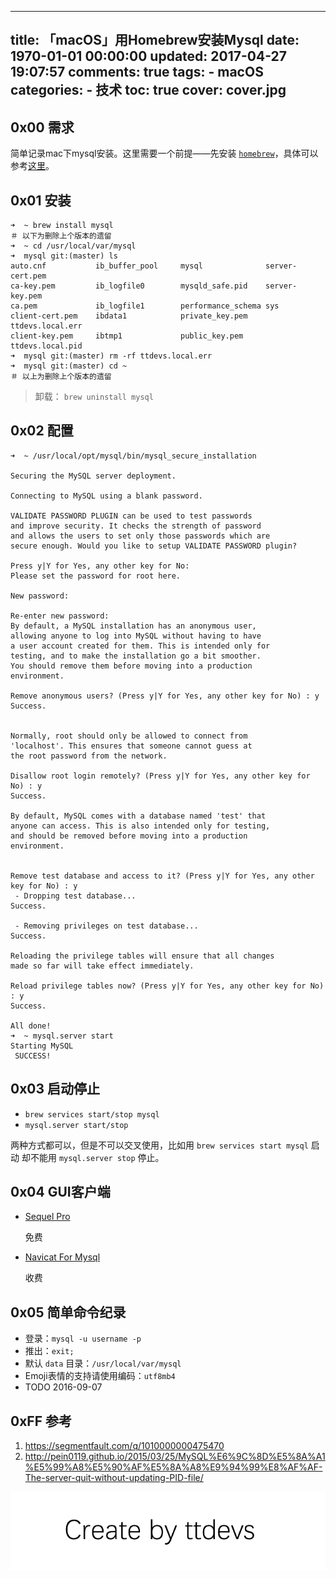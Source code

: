 
---
title: 「macOS」用Homebrew安装Mysql
date: 1970-01-01 00:00:00
updated: 2017-04-27 19:07:57
comments: true
tags:
    - macOS
categories:
    - 技术
toc: true
cover: cover.jpg 
---


## 0x00 需求

简单记录mac下mysql安装。这里需要一个前提——先安装 [`homebrew`](http://brew.sh/index_zh-cn.html)，具体可以参考[这里](http://brew.sh/index_zh-cn.html)。


##  0x01 安装

``` shell
➜  ~ brew install mysql
＃ 以下为删除上个版本的遗留
➜  ~ cd /usr/local/var/mysql
➜  mysql git:(master) ls
auto.cnf           ib_buffer_pool     mysql              server-cert.pem
ca-key.pem         ib_logfile0        mysqld_safe.pid    server-key.pem
ca.pem             ib_logfile1        performance_schema sys
client-cert.pem    ibdata1            private_key.pem    ttdevs.local.err
client-key.pem     ibtmp1             public_key.pem     ttdevs.local.pid
➜  mysql git:(master) rm -rf ttdevs.local.err
➜  mysql git:(master) cd ~
＃ 以上为删除上个版本的遗留
```

> 卸载： `brew uninstall mysql`


## 0x02 配置

``` shell
➜  ~ /usr/local/opt/mysql/bin/mysql_secure_installation

Securing the MySQL server deployment.

Connecting to MySQL using a blank password.

VALIDATE PASSWORD PLUGIN can be used to test passwords
and improve security. It checks the strength of password
and allows the users to set only those passwords which are
secure enough. Would you like to setup VALIDATE PASSWORD plugin?

Press y|Y for Yes, any other key for No:
Please set the password for root here.

New password:

Re-enter new password:
By default, a MySQL installation has an anonymous user,
allowing anyone to log into MySQL without having to have
a user account created for them. This is intended only for
testing, and to make the installation go a bit smoother.
You should remove them before moving into a production
environment.

Remove anonymous users? (Press y|Y for Yes, any other key for No) : y
Success.


Normally, root should only be allowed to connect from
'localhost'. This ensures that someone cannot guess at
the root password from the network.

Disallow root login remotely? (Press y|Y for Yes, any other key for No) : y
Success.

By default, MySQL comes with a database named 'test' that
anyone can access. This is also intended only for testing,
and should be removed before moving into a production
environment.


Remove test database and access to it? (Press y|Y for Yes, any other key for No) : y
 - Dropping test database...
Success.

 - Removing privileges on test database...
Success.

Reloading the privilege tables will ensure that all changes
made so far will take effect immediately.

Reload privilege tables now? (Press y|Y for Yes, any other key for No) : y
Success.

All done!
➜  ~ mysql.server start
Starting MySQL
 SUCCESS!
```


## 0x03 启动停止

- `brew services start/stop mysql ` 
- `mysql.server start/stop`

两种方式都可以，但是不可以交叉使用，比如用 `brew services start mysql` 启动 却不能用 `mysql.server stop` 停止。


## 0x04 GUI客户端

- [Sequel Pro](http://www.sequelpro.com)

	免费

- [Navicat For Mysql](https://www.navicat.com.cn/)

	收费


## 0x05 简单命令纪录

- 登录：`mysql -u username -p`
- 推出：`exit;`
- 默认 `data` 目录：`/usr/local/var/mysql`
- Emoji表情的支持请使用编码：`utf8mb4`
- TODO 2016-09-07


## 0xFF 参考

1. https://segmentfault.com/q/1010000000475470
2. http://pein0119.github.io/2015/03/25/MySQL%E6%9C%8D%E5%8A%A1%E5%99%A8%E5%90%AF%E5%8A%A8%E9%94%99%E8%AF%AF-The-server-quit-without-updating-PID-file/

![Create by ttdevs](https://raw.githubusercontent.com/ttdevs/ttdevs.github.io/common/images/logo.png)

